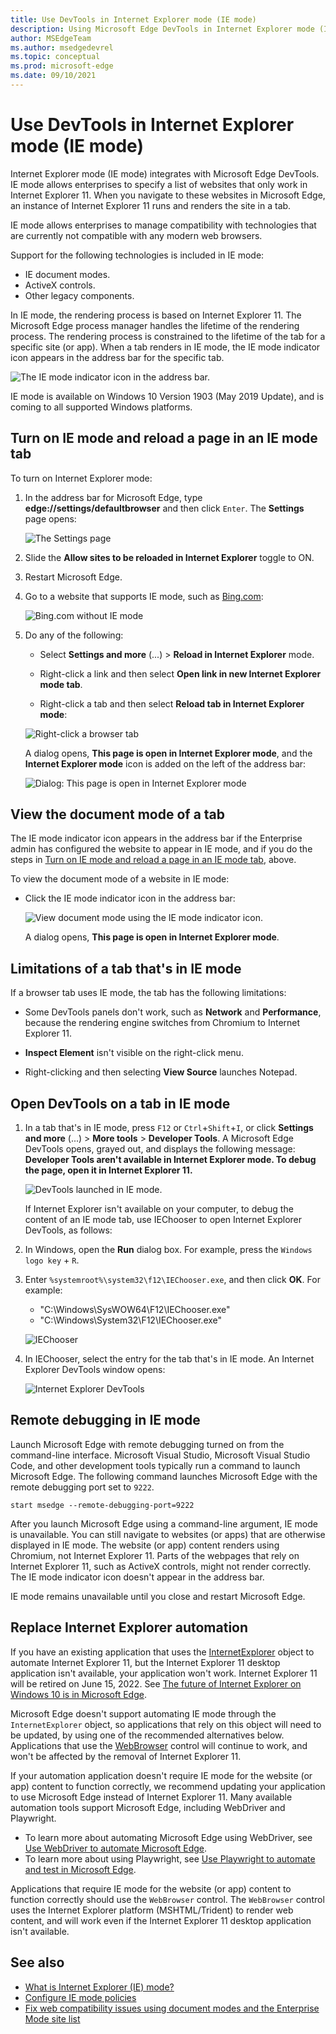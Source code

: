 ```yaml
---
title: Use DevTools in Internet Explorer mode (IE mode)
description: Using Microsoft Edge DevTools in Internet Explorer mode (IE mode).
author: MSEdgeTeam
ms.author: msedgedevrel
ms.topic: conceptual
ms.prod: microsoft-edge
ms.date: 09/10/2021
---
```

# Use DevTools in Internet Explorer mode (IE mode)

Internet Explorer mode (IE mode) integrates with Microsoft Edge DevTools.   IE mode allows enterprises to specify a list of websites that only work in Internet Explorer 11. When you navigate to these websites in Microsoft Edge, an instance of Internet Explorer 11 runs and renders the site in a tab.

IE mode allows enterprises to manage compatibility with technologies that are currently not compatible with any modern web browsers.

Support for the following technologies is included in IE mode:
*  IE document modes.
*  ActiveX controls.
*  Other legacy components.

In IE mode, the rendering process is based on Internet Explorer 11. The Microsoft Edge process manager handles the lifetime of the rendering process.  The rendering process is constrained to the lifetime of the tab for a specific site (or app).  When a tab renders in IE mode, the IE mode indicator icon appears in the address bar for the specific tab.

![The IE mode indicator icon in the address bar.](../media/ie-mode-badge.msft.png)

IE mode is available on Windows 10 Version 1903 (May 2019 Update), and is coming to all supported Windows platforms.


<!-- ====================================================================== -->
## Turn on IE mode and reload a page in an IE mode tab

To turn on Internet Explorer mode:

1. In the address bar for Microsoft Edge, type **edge://settings/defaultbrowser** and then click `Enter`.  The **Settings** page opens:

   ![The Settings page](./index-images/settings-page.png)

1. Slide the **Allow sites to be reloaded in Internet Explorer** toggle to ON.

1. Restart Microsoft Edge.

1. Go to a website that supports IE mode, such as [Bing.com](https://www.bing.com/):

   ![Bing.com without IE mode](./index-images/bing-not-ie-mode.png)

1. Do any of the following:

   *  Select **Settings and more** (...) > **Reload in Internet Explorer** mode.

   *  Right-click a link and then select **Open link in new Internet Explorer mode tab**.

   *  Right-click a tab and then select **Reload tab in Internet Explorer mode**:

   ![Right-click a browser tab](./index-images/right-click-tab.png)

   A dialog opens, **This page is open in Internet Explorer mode**, and the **Internet Explorer mode** icon is added on the left of the address bar:

   ![Dialog: This page is open in Internet Explorer mode](./index-images/page-open-ie-mode.png)


<!-- ====================================================================== -->
## View the document mode of a tab

The IE mode indicator icon appears in the address bar if the Enterprise admin has configured the website to appear in IE mode, and if you do the steps in [Turn on IE mode and reload a page in an IE mode tab](#turn-on-ie-mode-and-reload-a-page-in-an-ie-mode-tab), above.

To view the document mode of a website in IE mode:

*  Click the IE mode indicator icon in the address bar:

   ![View document mode using the IE mode indicator icon.](../media/ie-mode-badge-doc-mode.msft.png)

   A dialog opens, **This page is open in Internet Explorer mode**.


<!-- ====================================================================== -->
## Limitations of a tab that's in IE mode

If a browser tab uses IE mode, the tab has the following limitations:

*  Some DevTools panels don't work, such as **Network** and **Performance**, because the rendering engine switches from Chromium to Internet Explorer 11.

*  **Inspect Element** isn't visible on the right-click menu.

*  Right-clicking and then selecting **View Source** launches Notepad.


<!-- ====================================================================== -->
## Open DevTools on a tab in IE mode

1. In a tab that's in IE mode, press `F12` or `Ctrl`+`Shift`+`I`, or click **Settings and more** (...) > **More tools** > **Developer Tools**.  A Microsoft Edge DevTools opens, grayed out, and displays the following message: **Developer Tools aren't available in Internet Explorer mode.  To debug the page, open it in Internet Explorer 11.**

   ![DevTools launched in IE mode.](../media/ie-mode-devtools.msft.png)

   If Internet Explorer isn't available on your computer, to debug the content of an IE mode tab, use IEChooser to open Internet Explorer DevTools, as follows:

1. In Windows, open the **Run** dialog box.  For example, press the `Windows logo key` + `R`.

1. Enter `%systemroot%\system32\f12\IEChooser.exe`, and then click **OK**.  For example:

   * "C:\Windows\SysWOW64\F12\IEChooser.exe"
   * "C:\Windows\System32\F12\IEChooser.exe"

   ![IEChooser](./index-images/ie-chooser.png)

1. In IEChooser, select the entry for the tab that's in IE mode.  An Internet Explorer DevTools window opens:

   ![Internet Explorer DevTools](./index-images/ie-devtools.png)


<!-- ====================================================================== -->
## Remote debugging in IE mode

Launch Microsoft Edge with remote debugging turned on from the command-line interface.  Microsoft Visual Studio, Microsoft Visual Studio Code, and other development tools typically run a command to launch Microsoft Edge.  The following command launches Microsoft Edge with the remote debugging port set to `9222`.

```shell
start msedge --remote-debugging-port=9222
```

After you launch Microsoft Edge using a command-line argument, IE mode is unavailable.  You can still navigate to websites (or apps) that are otherwise displayed in IE mode.  The website (or app) content renders using Chromium, not Internet Explorer 11. Parts of the webpages that rely on Internet Explorer 11, such as ActiveX controls, might not render correctly.  The IE mode indicator icon doesn't appear in the address bar.

IE mode remains unavailable until you close and restart Microsoft Edge.


<!-- ====================================================================== -->
## Replace Internet Explorer automation

If you have an existing application that uses the [InternetExplorer](/previous-versions/windows/internet-explorer/ie-developer/platform-apis/aa752084(v=vs.85)) object to automate Internet Explorer 11, but the Internet Explorer 11 desktop application isn't available, your application won't work.  Internet Explorer 11 will be retired on June 15, 2022.  See [The future of Internet Explorer on Windows 10 is in Microsoft Edge](https://blogs.windows.com/windowsexperience/2021/05/19/the-future-of-internet-explorer-on-windows-10-is-in-microsoft-edge/).

Microsoft Edge doesn't support automating IE mode through the `InternetExplorer` object, so applications that rely on this object will need to be updated, by using one of the recommended alternatives below.  Applications that use the [WebBrowser](/previous-versions/windows/internet-explorer/ie-developer/platform-apis/aa752040(v=vs.85)) control will continue to work, and won't be affected by the removal of Internet Explorer 11.

If your automation application doesn't require IE mode for the website (or app) content to function correctly, we recommend updating your application to use Microsoft Edge instead of Internet Explorer 11. Many available automation tools support Microsoft Edge, including WebDriver and Playwright.

*  To learn more about automating Microsoft Edge using WebDriver, see [Use WebDriver to automate Microsoft Edge](../../webdriver-chromium/index.md).
*  To learn more about using Playwright, see [Use Playwright to automate and test in Microsoft Edge](../../playwright/index.md).

Applications that require IE mode for the website (or app) content to function correctly should use the `WebBrowser` control.  The `WebBrowser` control uses the Internet Explorer platform (MSHTML/Trident) to render web content, and will work even if the Internet Explorer 11 desktop application isn't available.


<!-- ====================================================================== -->
## See also

*  [What is Internet Explorer (IE) mode?](/deployedge/edge-ie-mode)
*  [Configure IE mode policies](/deployedge/edge-ie-mode-policies)
*  [Fix web compatibility issues using document modes and the Enterprise Mode site list](/internet-explorer/ie11-deploy-guide/fix-compat-issues-with-doc-modes-and-enterprise-mode-site-list)
